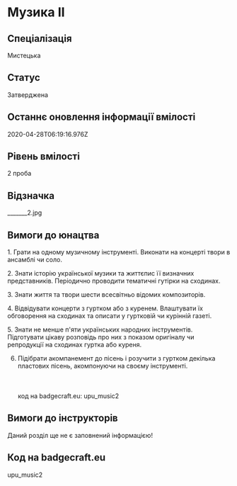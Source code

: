 # Музика ІІ

## Спеціалізація

Мистецька

## Статус

Затверджена

## Останнє оновлення інформації вмілості

2020-04-28T06:19:16.976Z

## Рівень вмілості

2 проба

## Відзначка

_______2.jpg

## Вимоги до юнацтва

<p>1. Грати на одному музичному інструменті. Виконати на концерті
твори в ансамблі чи соло.</p>

<p>2. Знати історію української музики та життєпис її визначних
представників. Періодично проводити тематичні гутірки на сходинах.</p>

<p>3. Знати життя та твори шести всесвітньо відомих композиторів.</p>

<p>4. Відвідувати концерти з гуртком або з куренем. Влаштувати їх
обговорення на сходинах та описати у гуртковій чи курінній газеті.</p>

<p>5. Знати не менше п'яти українських народних інструментів.
Підготувати цікаву розповідь про них з показом оригіналу чи репродукції на
сходинах гуртка або куреня.</p>

6. Підібрати акомпанемент до пісень і розучити з гуртком декілька
пластових пісень, акомпонуючи на своєму інструменті.<br><br><br><br>код на badgecraft.eu: upu_music2<br>

## Вимоги до інструкторів

Даний розділ ще не є заповнений інформацією!

## Код на badgecraft.eu

upu_music2